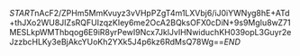 $START$nAcF2/ZPHm5MmKvuyz3vVHpPZgT4m1LXVbj6/iJ0iYWNyg8hE+ATd+thJXo2WU8JIZsRQFUIzqzKIey6me2OcA2BQksOFX0cDiN+9s9MgIu8wZ71MESLkpWMThbqog6E9iR8yrPewI9Ncx7JklJvIHNwiduchKH039opL3Guyr2eJzzbcHLKy3eBjAkcYUoKh2YXk5J4p6kz6RdMsQ78Wg==$END$